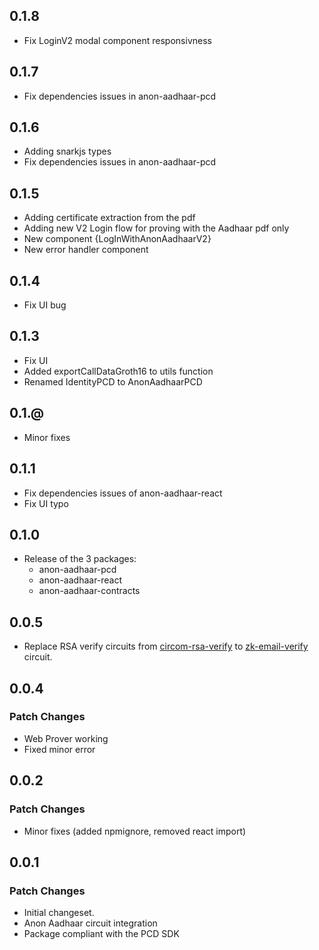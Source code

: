 ## 0.1.8

- Fix LoginV2 modal component responsivness

## 0.1.7

- Fix dependencies issues in anon-aadhaar-pcd

## 0.1.6

- Adding snarkjs types
- Fix dependencies issues in anon-aadhaar-pcd

## 0.1.5

- Adding certificate extraction from the pdf
- Adding new V2 Login flow for proving with the Aadhaar pdf only
- New component {LogInWithAnonAadhaarV2}
- New error handler component

## 0.1.4

- Fix UI bug

## 0.1.3

- Fix UI
- Added exportCallDataGroth16 to utils function
- Renamed IdentityPCD to AnonAadhaarPCD

## 0.1.@

- Minor fixes

## 0.1.1

- Fix dependencies issues of anon-aadhaar-react
- Fix UI typo

## 0.1.0

- Release of the 3 packages:
  - anon-aadhaar-pcd
  - anon-aadhaar-react
  - anon-aadhaar-contracts

## 0.0.5

- Replace RSA verify circuits from [circom-rsa-verify](hhttps://github.com/zkp-application/circom-rsa-verify) to [zk-email-verify](https://github.com/zkemail/zk-email-verify) circuit.

## 0.0.4

### Patch Changes

- Web Prover working
- Fixed minor error

## 0.0.2

### Patch Changes

- Minor fixes (added npmignore, removed react import)

## 0.0.1

### Patch Changes

- Initial changeset.
- Anon Aadhaar circuit integration
- Package compliant with the PCD SDK
